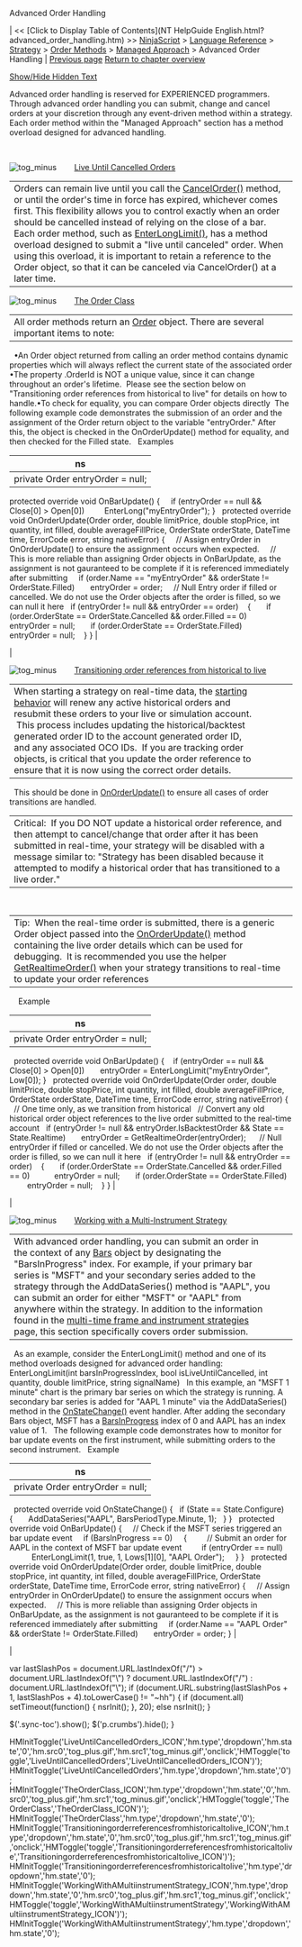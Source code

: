 ﻿










 


Advanced Order Handling







| &lt;&lt; [Click to Display Table of Contents](NT HelpGuide English.html?advanced_order_handling.htm) &gt;&gt;
 [NinjaScript](ninjascript.htm) &gt; [Language Reference](language_reference_wip.htm) &gt; [Strategy](strategy.htm) &gt; [Order Methods](order_methods.htm) &gt; [Managed Approach](managed_approach.htm) &gt;
Advanced Order Handling | [Previous page](managed_approach.htm)
[Return to chapter overview](managed_approach.htm)



[Show/Hide Hidden Text](javascript:HMToggleExpandAll(!HMAnyToggleOpen()) "Click to open/close expanding sections")









Advanced order handling is reserved for EXPERIENCED programmers. Through advanced order handling you can submit, change and cancel orders at your discretion through any event-driven method within a strategy. Each order method within the "Managed Approach" section has a method overload designed for advanced handling.


 


![tog_minus](tog_minus.gif)        [Live Until Cancelled Orders](javascript:HMToggle('toggle','LiveUntilCancelledOrders','LiveUntilCancelledOrders_ICON'))




|  |
| --- |
| Orders can remain live until you call the [CancelOrder()](managed_cancelorder.htm) method, or until the order's time in force has expired, whichever comes first. This flexibility allows you to control exactly when an order should be cancelled instead of relying on the close of a bar. Each order method, such as [EnterLongLimit()](enterlonglimit.htm), has a method overload designed to submit a "live until canceled" order. When using this overload, it is important to retain a reference to the Order object, so that it can be canceled via CancelOrder() at a later time. |



![tog_minus](tog_minus.gif)        [The Order Class](javascript:HMToggle('toggle','TheOrderClass','TheOrderClass_ICON'))




|  |  |  |
| --- | --- | --- |
| All order methods return an [Order](order.htm) object. There are several important items to note:
 
•An Order object returned from calling an order method contains dynamic properties which will always reflect the current state of the associated order •The property <order>.OrderId is NOT a unique value, since it can change throughout an order's lifetime.  Please see the section below on "Transitioning order references from historical to live" for details on how to handle.•To check for equality, you can compare Order objects directly 
The following example code demonstrates the submission of an order and the assignment of the Order return object to the variable "entryOrder." After this, the object is checked in the OnOrderUpdate() method for equality, and then checked for the Filled state.
 
Examples


| ns |
| --- |
| private Order entryOrder = null;
protected override void OnBarUpdate()
{
     if (entryOrder == null &amp;&amp; Close[0] &gt; Open[0])
         EnterLong("myEntryOrder");
}
 
protected override void OnOrderUpdate(Order order, double limitPrice, double stopPrice, int quantity, int filled, double averageFillPrice, OrderState orderState, DateTime time, ErrorCode error, string nativeError)
{
     // Assign entryOrder in OnOrderUpdate() to ensure the assignment occurs when expected.
     // This is more reliable than assigning Order objects in OnBarUpdate, as the assignment is not gauranteed to be complete if it is referenced immediately after submitting
     if (order.Name == "myEntryOrder" &amp;&amp; orderState != OrderState.Filled)
       entryOrder = order;
 
   // Null Entry order if filled or cancelled. We do not use the Order objects after the order is filled, so we can null it here
   if (entryOrder != null &amp;&amp; entryOrder == order)
    {
       if (order.OrderState == OrderState.Cancelled &amp;&amp; order.Filled == 0)
           entryOrder = null;
       if (order.OrderState == OrderState.Filled)
           entryOrder = null;
    }
} |


 |



![tog_minus](tog_minus.gif)        [Transitioning order references from historical to live](javascript:HMToggle('toggle','Transitioningorderreferencesfromhistoricaltolive','Transitioningorderreferencesfromhistoricaltolive_ICON'))




|  |  |  |  |  |
| --- | --- | --- | --- | --- |
| When starting a strategy on real-time data, the [starting behavior](syncing_account_positions.htm) will renew any active historical orders and resubmit these orders to your live or simulation account.  This process includes updating the historical/backtest generated order ID to the account generated order ID, and any associated OCO IDs.  If you are tracking order objects, is critical that you update the order reference to ensure that it is now using the correct order details.
 
This should be done in [OnOrderUpdate()](onorderupdate.htm) to ensure all cases of order transitions are handled.
 


|  |
| --- |
| Critical:  If you DO NOT update a historical order reference, and then attempt to cancel/change that order after it has been submitted in real-time, your strategy will be disabled with a message similar to: "Strategy has been disabled because it attempted to modify a historical order that has transitioned to a live order." |



 
 


|  |
| --- |
| Tip:  When the real-time order is submitted, there is a generic Order object passed into the [OnOrderUpdate()](onorderupdate.htm) method containing the live order details which can be used for debugging.  It is recommended you use the helper [GetRealtimeOrder()](getrealtimeorder.htm) when your strategy transitions to real-time to update your order references   |



 
 
Example


| ns |
| --- |
| private Order entryOrder = null;
 
protected override void OnBarUpdate()
{
   if (entryOrder == null &amp;&amp; Close[0] &gt; Open[0])
      entryOrder = EnterLongLimit("myEntryOrder", Low[0]);
}
 
protected override void OnOrderUpdate(Order order, double limitPrice, double stopPrice, int quantity, int filled, double averageFillPrice, OrderState orderState, DateTime time, ErrorCode error, string nativeError)
{
   // One time only, as we transition from historical
   // Convert any old historical order object references to the live order submitted to the real-time account
   if (entryOrder != null &amp;&amp; entryOrder.IsBacktestOrder &amp;&amp; State == State.Realtime)
       entryOrder = GetRealtimeOrder(entryOrder);
 
    // Null entryOrder if filled or cancelled. We do not use the Order objects after the order is filled, so we can null it here
   if (entryOrder != null &amp;&amp; entryOrder == order)
    {
       if (order.OrderState == OrderState.Cancelled &amp;&amp; order.Filled == 0)
           entryOrder = null;
       if (order.OrderState == OrderState.Filled)
           entryOrder = null;
    }
} |


 |



![tog_minus](tog_minus.gif)        [Working with a Multi-Instrument Strategy](javascript:HMToggle('toggle','WorkingWithAMultiinstrumentStrategy','WorkingWithAMultiinstrumentStrategy_ICON'))




|  |  |  |
| --- | --- | --- |
| With advanced order handling, you can submit an order in the context of any [Bars](bars.htm) object by designating the "BarsInProgress" index. For example, if your primary bar series is "MSFT" and your secondary series added to the strategy through the AddDataSeries() method is "AAPL", you can submit an order for either "MSFT" or "AAPL" from anywhere within the strategy. In addition to the information found in the [multi-time frame and instrument strategies](multi-time_frame__instruments.htm) page, this section specifically covers order submission.
 
As an example, consider the EnterLongLimit() method and one of its method overloads designed for advanced order handling:        
 
   EnterLongLimit(int barsInProgressIndex, bool isLiveUntilCancelled, int quantity, double limitPrice, string signalName)
 
In this example, an "MSFT 1 minute" chart is the primary bar series on which the strategy is running. A secondary bar series is added for "AAPL 1 minute" via the AddDataSeries() method in the [OnStateChange()](onstatechange.htm) event handler. After adding the secondary Bars object, MSFT has a [BarsInProgress](barsinprogress.htm) index of 0 and AAPL has an index value of 1.
 
The following example code demonstrates how to monitor for bar update events on the first instrument, while submitting orders to the second instrument. 
 
Example


| ns |
| --- |
| private Order entryOrder = null;
 
protected override void OnStateChange()
{
   if (State == State.Configure)
   {
       AddDataSeries("AAPL", BarsPeriodType.Minute, 1);
   }
}
 
protected override void OnBarUpdate()
{
     // Check if the MSFT series triggered an bar update event
     if (BarsInProgress == 0)
     {
         // Submit an order for AAPL in the context of MSFT bar update event
         if (entryOrder == null)
               EnterLongLimit(1, true, 1, Lows[1][0], "AAPL Order");
     }
}
 
protected override void OnOrderUpdate(Order order, double limitPrice, double stopPrice, int quantity, int filled, double averageFillPrice, OrderState orderState, DateTime time, ErrorCode error, string nativeError)
{
     // Assign entryOrder in OnOrderUpdate() to ensure the assignment occurs when expected.
     // This is more reliable than assigning Order objects in OnBarUpdate, as the assignment is not gauranteed to be complete if it is referenced immediately after submitting
     if (order.Name == "AAPL Order" &amp;&amp; orderState != OrderState.Filled)
       entryOrder = order;
} |


 |






 
 var lastSlashPos = document.URL.lastIndexOf("/") &gt; document.URL.lastIndexOf("\\") ? document.URL.lastIndexOf("/") : document.URL.lastIndexOf("\\");
 if (document.URL.substring(lastSlashPos + 1, lastSlashPos + 4).toLowerCase() != "~hh") {
 if (document.all) setTimeout(function() {
 nsrInit();
 }, 20);
 else nsrInit();
 }
 
 
 $('.sync-toc').show();
 $('p.crumbs').hide();
 }
 
 
 


HMInitToggle('LiveUntilCancelledOrders\_ICON','hm.type','dropdown','hm.state','0','hm.src0','tog\_plus.gif','hm.src1','tog\_minus.gif','onclick','HMToggle(\'toggle\',\'LiveUntilCancelledOrders\',\'LiveUntilCancelledOrders\_ICON\')');
HMInitToggle('LiveUntilCancelledOrders','hm.type','dropdown','hm.state','0');
HMInitToggle('TheOrderClass\_ICON','hm.type','dropdown','hm.state','0','hm.src0','tog\_plus.gif','hm.src1','tog\_minus.gif','onclick','HMToggle(\'toggle\',\'TheOrderClass\',\'TheOrderClass\_ICON\')');
HMInitToggle('TheOrderClass','hm.type','dropdown','hm.state','0');
HMInitToggle('Transitioningorderreferencesfromhistoricaltolive\_ICON','hm.type','dropdown','hm.state','0','hm.src0','tog\_plus.gif','hm.src1','tog\_minus.gif','onclick','HMToggle(\'toggle\',\'Transitioningorderreferencesfromhistoricaltolive\',\'Transitioningorderreferencesfromhistoricaltolive\_ICON\')');
HMInitToggle('Transitioningorderreferencesfromhistoricaltolive','hm.type','dropdown','hm.state','0');
HMInitToggle('WorkingWithAMultiinstrumentStrategy\_ICON','hm.type','dropdown','hm.state','0','hm.src0','tog\_plus.gif','hm.src1','tog\_minus.gif','onclick','HMToggle(\'toggle\',\'WorkingWithAMultiinstrumentStrategy\',\'WorkingWithAMultiinstrumentStrategy\_ICON\')');
HMInitToggle('WorkingWithAMultiinstrumentStrategy','hm.type','dropdown','hm.state','0');



</order>